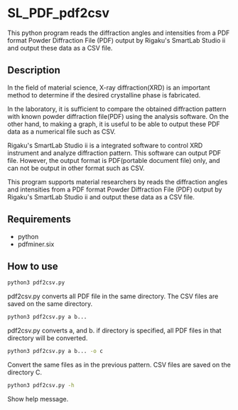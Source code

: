 # SL_PDF_pdf2csv

This python program reads the diffraction angles and intensities from a PDF format Powder Diffraction File (PDF) output by Rigaku's SmartLab Studio ii and output these data as a CSV file.

## Description

In the field of material science, X-ray diffraction(XRD) is an important method to determine if the desired crystalline phase is fabricated.

In the laboratory, it is sufficient to compare the obtained diffraction pattern with known powder diffraction file(PDF) using the analysis software. On the other hand, to making a graph, it is useful to be able to output these PDF data as a numerical file such as CSV.

Rigaku's SmartLab Studio ii is a integrated software to control XRD instrument and analyze diffraction pattern. This software can output PDF file. However, the output format is PDF(portable document file) only, and can not be output in other format such as CSV.

This program supports material researchers by reads the diffraction angles and intensities from a PDF format Powder Diffraction File (PDF) output by Rigaku's SmartLab Studio ii and output these data as a CSV file.

## Requirements

- python
- pdfminer.six

## How to use

```bash
python3 pdf2csv.py
```
pdf2csv.py converts all PDF file in the same directory. The CSV files are saved on the same directory.


```bash
python3 pdf2csv.py a b...
```
pdf2csv.py converts a, and b. if directory is specified, all PDF files in that directory will be converted.

```bash
python3 pdf2csv.py a b... -o c
```
Convert the same files as in the previous pattern. CSV files are saved on the directory C.

```bash
python3 pdf2csv.py -h
```
Show help message.
